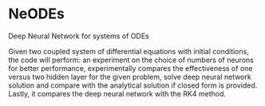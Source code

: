 # NeODEs
Deep Neural Network for systems of ODEs

Given two coupled system of differential equations with initial conditions, the code will perform: an experiment on the choice of numbers of neurons for better performance, experimentally compares the effectiveness of one versus two hidden layer for the given problem, solve deep neural network solution and compare with the analytical solution if closed form is provided. Lastly, it compares the deep neural network with the RK4 method.
